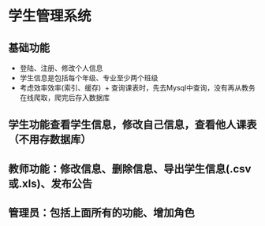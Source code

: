 # 学生管理系统
## 基础功能
+ 登陆、注册、修改个人信息
+ 学生信息是包括每个年级、专业至少两个班级
+ 考虑效率效率(索引、缓存)
  + 查询课表时，先去Mysql中查询，没有再从教务在线爬取，爬完后存入数据库
## 学生功能查看学生信息，修改自己信息，查看他人课表（不用存数据库）
## 教师功能：修改信息、删除信息、导出学生信息(.csv或.xls)、发布公告
## 管理员：包括上面所有的功能、增加角色
